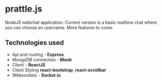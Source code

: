 prattle.js
==========

NodeJS webchat application. Current version is a basic realtime chat where you can choose an username. More features to come.

Technologies used
-----------------
* Api and routing - **Express**
* MongoDB connection - **Monk**
* Client - **ReactJS**
* Client Styling **react-bootstrap**, **react-scrollbar**
* Websockets - **Socket.io**
